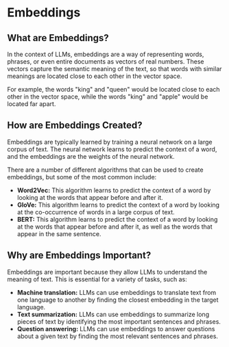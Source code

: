 # Embeddings

## What are Embeddings?

In the context of LLMs, embeddings are a way of representing words, phrases, or even entire documents as vectors of real numbers. These vectors capture the semantic meaning of the text, so that words with similar meanings are located close to each other in the vector space.

For example, the words "king" and "queen" would be located close to each other in the vector space, while the words "king" and "apple" would be located far apart.

## How are Embeddings Created?

Embeddings are typically learned by training a neural network on a large corpus of text. The neural network learns to predict the context of a word, and the embeddings are the weights of the neural network.

There are a number of different algorithms that can be used to create embeddings, but some of the most common include:

*   **Word2Vec:** This algorithm learns to predict the context of a word by looking at the words that appear before and after it.
*   **GloVe:** This algorithm learns to predict the context of a word by looking at the co-occurrence of words in a large corpus of text.
*   **BERT:** This algorithm learns to predict the context of a word by looking at the words that appear before and after it, as well as the words that appear in the same sentence.

## Why are Embeddings Important?

Embeddings are important because they allow LLMs to understand the meaning of text. This is essential for a variety of tasks, such as:

*   **Machine translation:** LLMs can use embeddings to translate text from one language to another by finding the closest embedding in the target language.
*   **Text summarization:** LLMs can use embeddings to summarize long pieces of text by identifying the most important sentences and phrases.
*   **Question answering:** LLMs can use embeddings to answer questions about a given text by finding the most relevant sentences and phrases.
